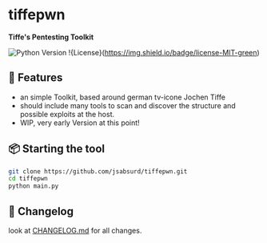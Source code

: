 # tiffepwn
**Tiffe's Pentesting Toolkit**

![Python Version](https://img.shield.io/badge/python-3.8%2b-blue)
!{License}(https://img.shield.io/badge/license-MIT-green)

## 🚀 Features
- an simple Toolkit, based around german tv-icone Jochen Tiffe
- should include many tools to scan and discover the structure and possible exploits at the host.
- WIP, very early Version at this point!

## 📦 Starting the tool
```bash
git clone https://github.com/jsabsurd/tiffepwn.git
cd tiffepwn
python main.py
```

## 📜 Changelog
look at [CHANGELOG.md](CHANGELOG.md) for all changes.
